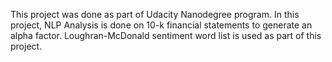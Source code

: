 This project was done as part of Udacity Nanodegree program.
In this project, NLP Analysis is done on 10-k financial statements to generate an alpha factor. 
Loughran-McDonald sentiment word list is used as part of this project. 
